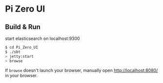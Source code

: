 # Pi Zero UI #

## Build & Run ##

start elasticsearch on localhost:9300

```sh
$ cd Pi_Zero_UI
$ ./sbt
> jetty:start
> browse
```

If `browse` doesn't launch your browser, manually open [http://localhost:8080/](http://localhost:8080/) in your browser.
